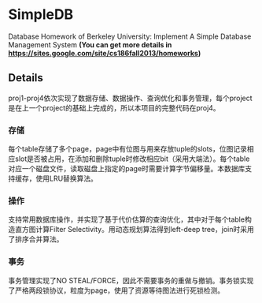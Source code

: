 # SimpleDB
Database Homework of Berkeley University: Implement A Simple Database Management System 
**(You can get more details in https://sites.google.com/site/cs186fall2013/homeworks)**

## Details
proj1-proj4依次实现了数据存储、数据操作、查询优化和事务管理，每个project是在上一个project的基础上完成的，所以本项目的完整代码在proj4。
### 存储
每个table存储了多个page，page中有位图与用来存放tuple的slots，位图记录相应slot是否被占用，在添加和删除tuple时修改相应bit（采用大端法）。每个table对应一个磁盘文件，读取磁盘上指定的page时需要计算字节偏移量。本数据库支持缓存，使用LRU替换算法。
### 操作
支持常用数据库操作，并实现了基于代价估算的查询优化，其中对于每个table构造直方图计算Filter Selectivity。用动态规划算法得到left-deep tree，join时采用了排序合并算法。
### 事务
事务管理实现了NO STEAL/FORCE，因此不需要事务的重做与撤销。事务锁实现了严格两段锁协议，粒度为page，使用了资源等待图法进行死锁检测。
